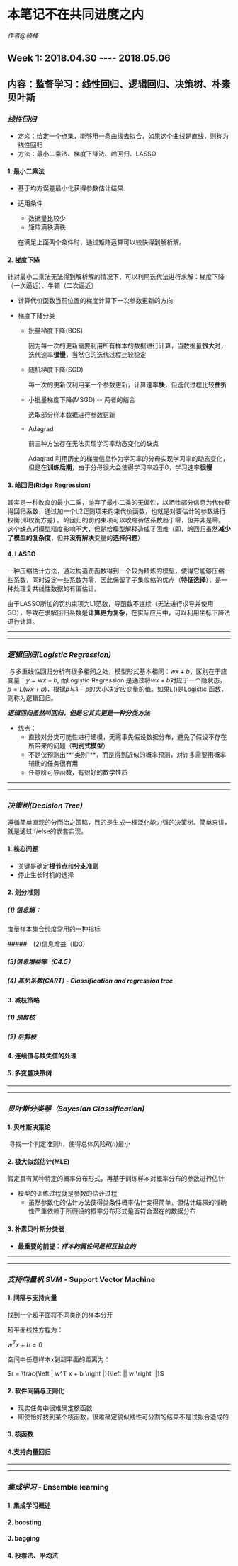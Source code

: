 # 本笔记不在共同进度之内

*作者@棒棒*

## Week 1: 2018.04.30 ---- 2018.05.06

## 内容：监督学习：线性回归、逻辑回归、决策树、朴素贝叶斯



### *线性回归*

- 定义：给定一个点集，能够用一条曲线去拟合，如果这个曲线是直线，则称为线性回归
- 方法：最小二乘法、梯度下降法、岭回归、LASSO

#### 1. 最小二乘法

- 基于均方误差最小化获得参数估计结果

- 适用条件

  - 数据量比较少
  - 矩阵满秩满秩

  在满足上面两个条件时，通过矩阵运算可以较快得到解析解。

#### 2. 梯度下降

​	针对最小二乘法无法得到解析解的情况下，可以利用迭代法进行求解：梯度下降（一次逼近）、牛顿（二次逼近）

- 计算代价函数当前位置的梯度计算下一次参数更新的方向

- 梯度下降分类

  - 批量梯度下降(BGS)

    因为每一次的更新需要利用所有样本的数据进行计算，当数据量**很大**时，迭代速率**很慢**，当然它的迭代过程比较稳定

  - 随机梯度下降(SGD)

    每一次的更新仅利用某一个参数更新，计算速率**快**，但迭代过程比较**曲折**

  - 小批量梯度下降(MSGD) -- 两者的结合

    选取部分样本数据进行参数更新

  - Adagrad 

    前三种方法存在无法实现学习率动态变化的缺点

    Adagrad 利用历史的梯度信息作为学习率的分母实现学习率的动态变化，但是在**训练后期**，由于分母很大会使得学习率趋于0，学习速率**很慢**

#### 3. 岭回归(Ridge Regression)

​	其实是一种改良的最小二乘，抛弃了最小二乘的无偏性，以牺牲部分信息为代价获得回归系数，通过加一个L2正则项来约束代价函数，也就是对要估计的参数进行权衡(即权衡方差) 。岭回归的罚约束项可以收缩待估系数趋于零，但并非是零。这个缺点对模型精度影响不大，但是给模型解释造成了困难（即，岭回归虽然**减少了模型的复杂度**，但并**没有解决**变量的**选择问题**）

#### 4. LASSO

​	一种压缩估计方法，通过构造罚函数得到一个较为精炼的模型，使得它能够压缩一些系数，同时设定一些系数为零，因此保留了子集收缩的优点（**特征选择**），是一种处理复共线性数据的有偏估计。

​	由于LASSO所加的罚约束项为L1范数，导函数不连续（无法进行求导并使用GD），导致在求解回归系数是**计算更为复杂**，在实际应用中，可以利用坐标下降法进行计算。

------

------

### *逻辑回归(Logistic Regression)*

​	与多重线性回归分析有很多相同之处，模型形式基本相同：$wx+b$，区别在于应变量：$y=wx+b$, 而Logistic Regression 是通过将$wx+b$对应于一个隐状态，$p=L(wx+b)$，根据$p$与$1-p$的大小决定应变量的值。如果$L()$是Logistic 函数，则称为逻辑回归。

***逻辑回归虽然叫回归，但是它其实更是一种分类方法***

- 优点：
  - 直接对分类可能性进行建模，无需事先假设数据分布，避免了假设不存在所带来的问题（**判别式模型**）
  - 不是仅预测出**“类别”**，而是得到近似的概率预测，对许多需要用概率辅助的任务很有用
  - 任意阶可导函数，有很好的数学性质




------

------

### *决策树(Decision Tree)*

​	遵循简单直观的分而治之策略，目的是生成一棵泛化能力强的决策树。简单来讲，就是通过if/else的嵌套实现。

#### 1. 核心问题

- 关键是确定**根节点**和**分支准则**
- 停止生长时机的选择

#### 2. 划分准则

##### (1) 信息熵：

度量样本集合纯度常用的一种指标

#####　(2)信息增益（ID3）

##### (3)信息增益率（C4.5）

##### (4) 基尼系数(CART) - Classification and regression tree

#### 3. 减枝策略

##### (1) 预剪枝

##### (2) 后剪枝

#### 4. 连续值与缺失值的处理

#### 5. 多变量决策树

------

------

### *贝叶斯分类器（Bayesian Classification)*

#### 1. 贝叶斯决策论

​	寻找一个判定准则$h$，使得总体风险$R(h)$最小

#### 2. 极大似然估计(MLE)

​	假定具有某种特定的概率分布形式，再基于训练样本对概率分布的参数进行估计

- 模型的训练过程就是参数的估计过程
  - 虽然参数化的估计方法使得类条件概率估计变得简单，但估计结果的准确性严重依赖于所假设的概率分布形式是否符合潜在的数据分布

#### 3. 朴素贝叶斯分类器

- **最重要的前提：*样本的属性间是相互独立的***


------

------

### *支持向量机 SVM* - Support Vector Machine

#### 1. 间隔与支持向量

找到一个超平面将不同类别的样本分开

超平面线性方程为：

$w^T x + b = 0$

空间中任意样本$x$到超平面的距离为：

$r = \frac{\left | w^T x + b \right |}{\left || w \right ||}$

#### 2. 软件间隔与正则化

- 现实任务中很难确定核函数
- 即使恰好找到某个核函数，很难确定貌似线性可分割的结果不是过拟合造成的

#### 3. 核函数

#### 4.支持向量回归 

------

------

###  *集成学习*  - Ensemble learning

#### 1. 集成学习概述

#### 2. boosting 

#### 3. bagging

#### 4. 投票法、平均法 




































### 













